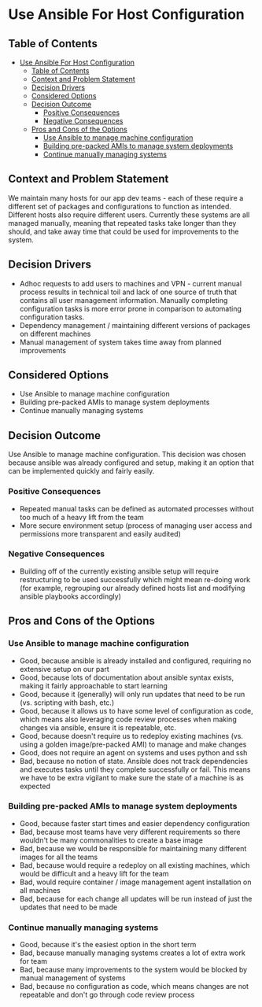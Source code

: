 # Use Ansible For Host Configuration

<!-- Source: https://raw.githubusercontent.com/adr/madr/master/template/template.md -->

## Table of Contents

<!-- mdformat-toc start --slug=github --no-anchors --maxlevel=6 --minlevel=1 -->

- [Use Ansible For Host Configuration](#use-ansible-for-host-configuration)
  - [Table of Contents](#table-of-contents)
  - [Context and Problem Statement](#context-and-problem-statement)
  - [Decision Drivers](#decision-drivers)
  - [Considered Options](#considered-options)
  - [Decision Outcome](#decision-outcome)
    - [Positive Consequences](#positive-consequences)
    - [Negative Consequences](#negative-consequences)
  - [Pros and Cons of the Options](#pros-and-cons-of-the-options)
    - [Use Ansible to manage machine configuration](#use-ansible-to-manage-machine-configuration)
    - [Building pre-packed AMIs to manage system deployments](#building-pre-packed-amis-to-manage-system-deployments)
    - [Continue manually managing systems](#continue-manually-managing-systems)

<!-- mdformat-toc end -->

## Context and Problem Statement

We maintain many hosts for our app dev teams - each of these require a different set of packages and configurations to function as intended. Different hosts also require different users. Currently these systems are all managed manually, meaning that repeated tasks take longer than they should, and take away time that could be used for improvements to the system.

## Decision Drivers

- Adhoc requests to add users to machines and VPN - current manual process results in technical toil and lack of one source of truth that contains all user management information. Manually completing configuration tasks is more error prone in comparison to automating configuration tasks.
- Dependency management / maintaining different versions of packages on different machines
- Manual management of system takes time away from planned improvements

## Considered Options

- Use Ansible to manage machine configuration
- Building pre-packed AMIs to manage system deployments
- Continue manually managing systems

## Decision Outcome

Use Ansible to manage machine configuration. This decision was chosen because ansible was already configured and setup, making it an option that can be implemented quickly and fairly easily.

### Positive Consequences

- Repeated manual tasks can be defined as automated processes without too much of a heavy lift from the team
- More secure environment setup (process of managing user access and permissions more transparent and easily audited)

### Negative Consequences

- Building off of the currently existing ansible setup will require restructuring to be used successfully which might mean re-doing work (for example, regrouping our already defined hosts list and modifying ansible playbooks accordingly)

## Pros and Cons of the Options

### Use Ansible to manage machine configuration

- Good, because ansible is already installed and configured, requiring no extensive setup on our part
- Good, because lots of documentation about ansible syntax exists, making it fairly approachable to start learning
- Good, because it (generally) will only run updates that need to be run (vs. scripting with bash, etc.)
- Good, because it allows us to have some level of configuration as code, which means also leveraging code review processes when making changes via ansible, ensure it is repeatable, etc.
- Good, because doesn't require us to redeploy existing machines (vs. using a golden image/pre-packed AMI) to manage and make changes
- Good, does not require an agent on systems and uses python and ssh
- Bad, because no notion of state. Ansible does not track dependencies and executes tasks until they complete successfully or fail. This means we have to be extra vigilant to make sure the state of a machine is as expected

### Building pre-packed AMIs to manage system deployments

- Good, because faster start times and easier dependency configuration
- Bad, because most teams have very different requirements so there wouldn't be many commonalities to create a base image
- Bad, because we would be responsible for maintaining many different images for all the teams
- Bad, because would require a redeploy on all existing machines, which would be difficult and a heavy lift for the team
- Bad, would require container / image management agent installation on all machines
- Bad, because for each change all updates will be run instead of just the updates that need to be made

### Continue manually managing systems

- Good, because it's the easiest option in the short term
- Bad, because manually managing systems creates a lot of extra work for team
- Bad, because many improvements to the system would be blocked by manual management of systems
- Bad, because no configuration as code, which means changes are not repeatable and don't go through code review process
